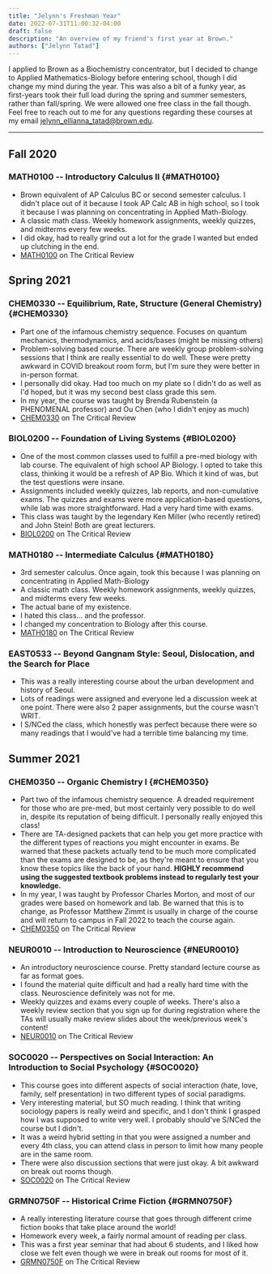 ```yaml
---
title: "Jelynn's Freshman Year"
date: 2022-07-31T11:00:32-04:00
draft: false
description: "An overview of my friend's first year at Brown."
authors: ["Jelynn Tatad"]
---
```

I applied to Brown as a Biochemistry concentrator, but I decided to change to Applied Mathematics-Biology before entering school, though I did change my mind during the year. This was also a bit of a funky year, as first-years took their full load during the spring and summer semesters, rather than fall/spring. We were allowed one free class in the fall though. Feel free to reach out to me for any questions regarding these courses at my email jelynn_ellianna_tatad@brown.edu.
***
## Fall 2020
### MATH0100 -- Introductory Calculus II {#MATH0100}
- Brown equivalent of AP Calculus BC or second semester calculus. I didn't place out of it because I took AP Calc AB in high school, so I took it because I was planning on concentrating in Applied Math-Biology.
- A classic math class. Weekly homework assignments, weekly quizzes, and midterms every few weeks.
- I did okay, had to really grind out a lot for the grade I wanted but ended up clutching in the end.
- [MATH0100](https://thecriticalreview.org/search/MATH/0100) on The Critical Review
## Spring 2021
### CHEM0330 -- Equilibrium, Rate, Structure (General Chemistry) {#CHEM0330}
- Part one of the infamous chemistry sequence. Focuses on quantum mechanics, thermodynamics, and acids/bases (might be missing others)
- Problem-solving based course. There are weekly group problem-solving sessions that I think are really essential to do well. These were pretty awkward in COVID breakout room form, but I'm sure they were better in in-person format.
- I personally did okay. Had too much on my plate so I didn't do as well as I'd hoped, but it was my second best class grade this sem.
- In my year, the course was taught by Brenda Rubenstein (a PHENOMENAL professor) and Ou Chen (who I didn't enjoy as much)
- [CHEM0330](https://thecriticalreview.org/search/CHEM/0330) on The Critical Review
### BIOL0200 -- Foundation of Living Systems {#BIOL0200}
- One of the most common classes used to fulfill a pre-med biology with lab course. The equivalent of high school AP Biology. I opted to take this class, thinking it would be a refresh of AP Bio. Which it kind of was, but the test questions were insane.
- Assignments included weekly quizzes, lab reports, and non-cumulative exams. The quizzes and exams were more application-based questions, while lab was more straightforward. Had a very hard time with exams.
- This class was taught by the legendary Ken Miller (who recently retired) and John Stein! Both are great lecturers.
- [BIOL0200](https://thecriticalreview.org/search/BIOL/0200) on The Critical Review
### MATH0180 -- Intermediate Calculus {#MATH0180}
- 3rd semester calculus. Once again, took this because I was planning on concentrating in Applied Math-Biology
- A classic math class. Weekly homework assignments, weekly quizzes, and midterms every few weeks.
- The actual bane of my existence.
- I hated this class... and the professor.
- I changed my concentration to Biology after this course.
- [MATH0180](https://thecriticalreview.org/search/MATH/0180) on The Critical Review
### EAST0533 -- Beyond Gangnam Style: Seoul, Dislocation, and the Search for Place
- This was a really interesting course about the urban development and history of Seoul.
- Lots of readings were assigned and everyone led a discussion week at one point. There were also 2 paper assignments, but the course wasn't WRIT.
- I S/NCed the class, which honestly was perfect because there were so many readings that I would've had a terrible time balancing my time.
## Summer 2021
### CHEM0350 -- Organic Chemistry I {#CHEM0350}
- Part two of the infamous chemistry sequence. A dreaded requirement for those who are pre-med, but most certainly very possible to do well in, despite its reputation of being difficult. I personally really enjoyed this class!
- There are TA-designed packets that can help you get more practice with the different types of reactions you might encounter in exams. Be warned that these packets actually tend to be much more complicated than the exams are designed to be, as they're meant to ensure that you know these topics like the back of your hand. **HIGHLY recommend using the suggested textbook problems instead to regularly test your knowledge.**
- In my year, I was taught by Professor Charles Morton, and most of our grades were based on homework and lab. Be warned that this is to change, as Professor Matthew Zimmt is usually in charge of the course and will return to campus in Fall 2022 to teach the course again.
- [CHEM0350](https://thecriticalreview.org/search/CHEM/0350) on The Critical Review
### NEUR0010 -- Introduction to Neuroscience {#NEUR0010}
- An introductory neuroscience course. Pretty standard lecture course as far as format goes.
- I found the material quite difficult and had a really hard time with the class. Neuroscience definitely was not for me.
- Weekly quizzes and exams every couple of weeks. There's also a weekly review section that you sign up for during registration where the TAs will usually make review slides about the week/previous week's content!
- [NEUR0010](https://thecriticalreview.org/search/NEUR/0010) on The Critical Review
### SOC0020 -- Perspectives on Social Interaction: An Introduction to Social Psychology {#SOC0020}
- This course goes into different aspects of social interaction (hate, love, family, self presentation) in two different types of social paradigms.
- Very interesting material, but SO much reading. I think that writing sociology papers is really weird and specific, and I don't think I grasped how I was supposed to write very well. I probably should've S/NCed the course but I didn't.
- It was a weird hybrid setting in that you were assigned a number and every 4th class, you can attend class in person to limit how many people are in the same room.
- There were also discussion sections that were just okay. A bit awkward on break out rooms though.
- [SOC0020](https://thecriticalreview.org/search/SOC/0020) on The Critical Review
### GRMN0750F -- Historical Crime Fiction {#GRMN0750F}
- A really interesting literature course that goes through different crime fiction books that take place around the world!
- Homework every week, a fairly normal amount of reading per class.
- This was a first year seminar that had about 6 students, and I liked how close we felt even though we were in break out rooms for most of it.
- [GRMN0750F](https://thecriticalreview.org/search/GRMN/0750F) on The Critical Review